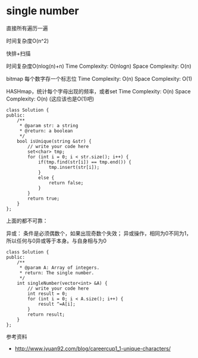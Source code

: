 # single number

直接所有遍历一遍

时间复杂度O(n^2)



快排+扫描

时间复杂度O(nlog(n)+n)
Time Complexity: O(nlogn)
Space Complexity: O(n)

bitmap
每个数字存一个标志位
Time Complexity: O(n)
Space Complexity: O(1)

HASHmap，统计每个字母出现的频率，或者set
Time Complexity: O(n)
Space Complexity: O(n)  (这应该也是O(1)吧)

	class Solution {
	public:
	    /**
	     * @param str: a string
	     * @return: a boolean
	     */
	    bool isUnique(string &str) {
	        // write your code here
	        set<char> tmp;
	        for (int i = 0; i < str.size(); i++) {
	            if(tmp.find(str[i]) == tmp.end()) {
	                tmp.insert(str[i]);
	            }
	            else {
	                return false;
	            }
	        }
	        return true;
	    }
	};

上面的都不可靠：

异或：
条件是必须偶数个，如果出现奇数个失效；
异或操作，相同为0不同为1，所以任何与0异或等于本身。与自身相与为0

	class Solution {
	public:
		/**
		 * @param A: Array of integers.
		 * return: The single number.
		 */
	    int singleNumber(vector<int> &A) {
	        // write your code here
	        int result = 0;
	        for (int i = 0; i < A.size(); i++) {
	            result ^=A[i];
	        }
	        return result;
	    }
	};



参考资料

+ http://www.jyuan92.com/blog/careercup1_1-unique-characters/
